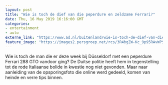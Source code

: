 ```yaml
---
layout: post
title: "Wie is toch de dief van die peperdure en zeldzame Ferrari?"
date: Thu, 16 May 2019 16:16:00 GMT
categories: 
- entertainment 
- auto 
externe_link: "https://www.ad.nl/buitenland/wie-is-toch-de-dief-van-die-peperdure-en-zeldzame-ferrari~a2b8676e/"
feature_image: "https://images2.persgroep.net/rcs/3R4bgZW-Kc_9p95RAvWPS9hBV8M/diocontent/148534623/_fitwidth/400/?appId=21791a8992982cd8da851550a453bd7f&quality=0.7"
---
```


Wie is toch de man die er deze week bij Düsseldorf met een peperdure Ferrari 288 GTO vandoor ging? De Duitse politie heeft hem in tegenstelling tot de rode Italiaanse bolide in kwestie nog niet gevonden. Maar naar aanleiding van de opsporingsfoto die online werd gedeeld, komen van heinde en verre tips binnen.
